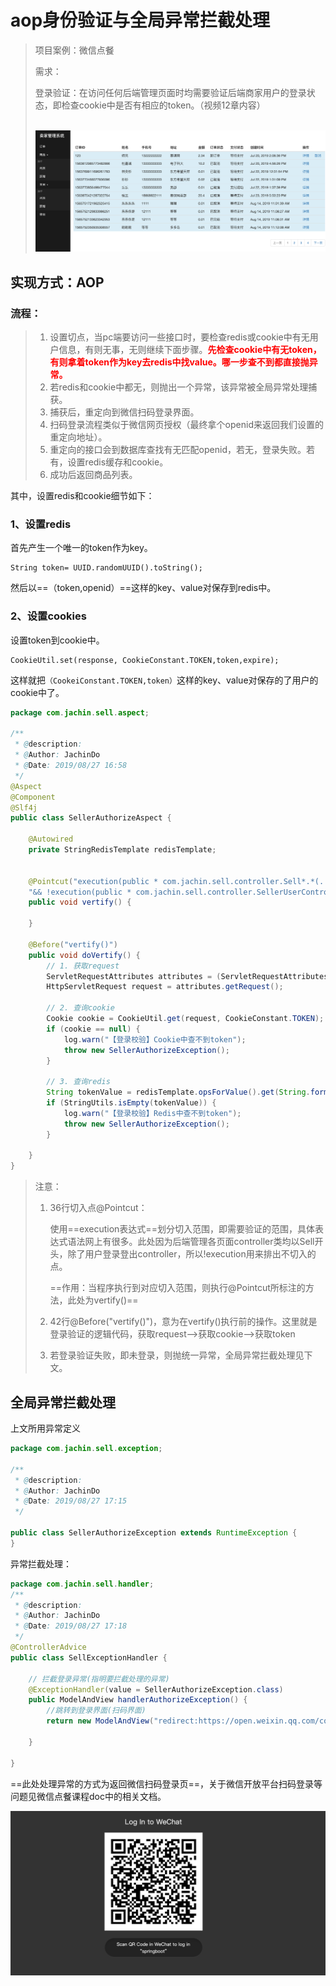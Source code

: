 # aop身份验证与全局异常拦截处理





> 项目案例：微信点餐
>
> 需求：
>
> ​		登录验证：在访问任何后端管理页面时均需要验证后端商家用户的登录状态，即检查cookie中是否有相应的token。（视频12章内容）
>
> ​			![image-20190827173319525](../PicSource/image-20190827173319525.png)



## 实现方式：AOP

### 流程：

> 1. 设置切点，当pc端要访问一些接口时，要检查redis或cookie中有无用户信息，有则无事，无则继续下面步骤。**<font color='red'>先检查cookie中有无token，有则拿着token作为key去redis中找value。哪一步查不到都直接抛异常。</font>**
> 2. 若redis和cookie中都无，则抛出一个异常，该异常被全局异常处理捕获。
> 3. 捕获后，重定向到微信扫码登录界面。
> 4. 扫码登录流程类似于微信网页授权（最终拿个openid来返回我们设置的重定向地址）。
> 5. 重定向的接口会到数据库查找有无匹配openid，若无，登录失败。若有，设置redis缓存和cookie。
> 6. 成功后返回商品列表。



其中，设置redis和cookie细节如下：

### 1、设置redis

首先产生一个唯一的token作为key。

```
String token= UUID.randomUUID().toString();
```

然后以==（token,openid）==这样的key、value对保存到redis中。

### 2、设置cookies

设置token到cookie中。

```
CookieUtil.set(response, CookieConstant.TOKEN,token,expire);
```

这样就把`（CookeiConstant.TOKEN,token）`这样的key、value对保存的了用户的cookie中了。

```java
package com.jachin.sell.aspect;

/**
 * @description:
 * @Author: JachinDo
 * @Date: 2019/08/27 16:58
 */
@Aspect
@Component
@Slf4j
public class SellerAuthorizeAspect {

    @Autowired
    private StringRedisTemplate redisTemplate;


    @Pointcut("execution(public * com.jachin.sell.controller.Sell*.*(..))" +
    "&& !execution(public * com.jachin.sell.controller.SellerUserController.*(..))")
    public void vertify() {

    }

    @Before("vertify()")
    public void doVertify() {
        // 1. 获取request
        ServletRequestAttributes attributes = (ServletRequestAttributes) RequestContextHolder.getRequestAttributes();
        HttpServletRequest request = attributes.getRequest();

        // 2. 查询cookie
        Cookie cookie = CookieUtil.get(request, CookieConstant.TOKEN);
        if (cookie == null) {
            log.warn("【登录校验】Cookie中查不到token");
            throw new SellerAuthorizeException();
        }

        // 3. 查询redis
        String tokenValue = redisTemplate.opsForValue().get(String.format(RedisConstant.TOKEN_PREFIX, cookie.getValue()));
        if (StringUtils.isEmpty(tokenValue)) {
            log.warn("【登录校验】Redis中查不到token");
            throw new SellerAuthorizeException();
        }

    }
}
```

> 注意：
>
> 1. 36行切入点@Pointcut：
>
>    使用==execution表达式==划分切入范围，即需要验证的范围，具体表达式语法网上有很多。此处因为后端管理各页面controller类均以Sell开头，除了用户登录登出controller，所以!execution用来排出不切入的点。
>
>    ==作用：当程序执行到对应切入范围，则执行@Pointcut所标注的方法，此处为vertify()==
>
> 2. 42行@Before("vertify()")，意为在vertify()执行前的操作。这里就是登录验证的逻辑代码，获取request-->获取cookie-->获取token
>
> 3. 若登录验证失败，即未登录，则抛统一异常，全局异常拦截处理见下文。



## 全局异常拦截处理

上文所用异常定义

```java
package com.jachin.sell.exception;

/**
 * @description:
 * @Author: JachinDo
 * @Date: 2019/08/27 17:15
 */

public class SellerAuthorizeException extends RuntimeException {
}
```



异常拦截处理：

```java
package com.jachin.sell.handler;
/**
 * @description:
 * @Author: JachinDo
 * @Date: 2019/08/27 17:18
 */
@ControllerAdvice
public class SellExceptionHandler {

    // 拦截登录异常(指明要拦截处理的异常)
    @ExceptionHandler(value = SellerAuthorizeException.class)
    public ModelAndView handlerAuthorizeException() {
        //跳转到登录界面(扫码界面)
        return new ModelAndView("redirect:https://open.weixin.qq.com/connect/qrconnect?appid=wx6ad144e54af67d87&redirect_uri=http%3A%2F%2Fsell.springboot.cn%2Fsell%2Fqr%2FoTgZpwTykQPhdjiI8rWYEgXjWhI8&response_type=code&scope=snsapi_login&state=http%3a%2f%2fjachin2013.natapp1.cc%2fsell%2fwechat%2fqrUserInfo");

    }

}
```



==此处处理异常的方式为返回微信扫码登录页==，关于微信开放平台扫码登录等问题见微信点餐课程doc中的相关文档。

![image-20190827174138015](../PicSource/image-20190827174138015.png)